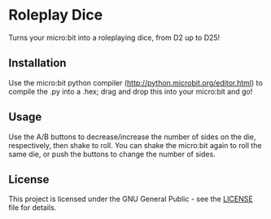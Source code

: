 # Roleplay Dice

Turns your micro:bit into a roleplaying dice, from D2 up to D25!

## Installation

Use the micro:bit python compiler (http://python.microbit.org/editor.html) to compile the .py into a .hex; drag and drop this into your micro:bit and go!

## Usage

Use the A/B buttons to decrease/increase the number of sides on the die, respectively, then shake to roll. You can shake the micro:bit again to roll the same die, or push the buttons to change the number of sides.

## License

This project is licensed under the GNU General Public - see the [LICENSE](LICENCE) file for details.